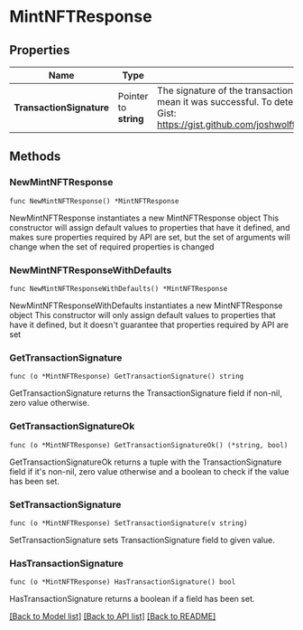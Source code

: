 # MintNFTResponse

## Properties

Name | Type | Description | Notes
------------ | ------------- | ------------- | -------------
**TransactionSignature** | Pointer to **string** | The signature of the transaction. Just because this is returned does not mean it was successful.  To determine if the mint was successful, use this Gist: https://gist.github.com/joshwolff1/298e8251e43ff9b4815028683b1ca17d  | [optional] 

## Methods

### NewMintNFTResponse

`func NewMintNFTResponse() *MintNFTResponse`

NewMintNFTResponse instantiates a new MintNFTResponse object
This constructor will assign default values to properties that have it defined,
and makes sure properties required by API are set, but the set of arguments
will change when the set of required properties is changed

### NewMintNFTResponseWithDefaults

`func NewMintNFTResponseWithDefaults() *MintNFTResponse`

NewMintNFTResponseWithDefaults instantiates a new MintNFTResponse object
This constructor will only assign default values to properties that have it defined,
but it doesn't guarantee that properties required by API are set

### GetTransactionSignature

`func (o *MintNFTResponse) GetTransactionSignature() string`

GetTransactionSignature returns the TransactionSignature field if non-nil, zero value otherwise.

### GetTransactionSignatureOk

`func (o *MintNFTResponse) GetTransactionSignatureOk() (*string, bool)`

GetTransactionSignatureOk returns a tuple with the TransactionSignature field if it's non-nil, zero value otherwise
and a boolean to check if the value has been set.

### SetTransactionSignature

`func (o *MintNFTResponse) SetTransactionSignature(v string)`

SetTransactionSignature sets TransactionSignature field to given value.

### HasTransactionSignature

`func (o *MintNFTResponse) HasTransactionSignature() bool`

HasTransactionSignature returns a boolean if a field has been set.


[[Back to Model list]](../README.md#documentation-for-models) [[Back to API list]](../README.md#documentation-for-api-endpoints) [[Back to README]](../README.md)


